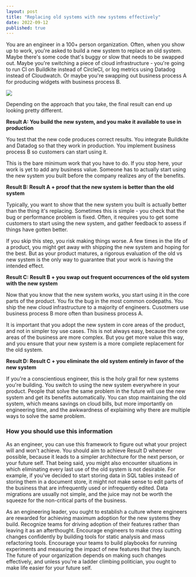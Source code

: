 ```yaml
---
layout: post
title: "Replacing old systems with new systems effectively"
date: 2022-09-12
published: true
---
```


You are an engineer in a 100+ person organization. Often, when you show up to work, you're asked to build a new system to replace an old system. Maybe there's some code that's buggy or slow that needs to be swapped out. Maybe you're switching a piece of cloud infrastructure - you're going to run CI on Buildkite instead of CircleCI, or log metrics using Datadog instead of Cloudwatch. Or maybe you're swapping out business process A for producing widgets with business process B.

<div class="flex-row-centered">
    <img src="https://via.placeholder.com/500" />
</div>

Depending on the approach that you take, the final result can end up looking pretty different.

**Result A: You build the new system, and you make it available to use in production**

You test that the new code produces correct results. You integrate Buildkite and Datadog so that they work in production. You implement business process B so customers can start using it.

This is the bare minimum work that you have to do. If you stop here, your work is yet to add any business value. Someone has to actually start using the new system you built before the company realizes any of the benefits.

**Result B: Result A + proof that the new system is better than the old system**

Typically, you want to show that the new system you built is actually better than the thing it's replacing. Sometimes this is simple - you check that the bug or performance problem is fixed. Often, it requires you to get some customers to start using the new system, and gather feedback to assess if things have gotten better.

If you skip this step, you risk making things worse. A few times in the life of a product, you might get away with shipping the new system and hoping for the best. But as your product matures, a rigorous evaluation of the old vs new system is the only way to guarantee that your work is having the intended effect.

**Result C: Result B + you swap out frequent occurrences of the old system with the new system**

Now that you know that the new system works, you start using it in the core parts of the product. You fix the bug in the most common codepaths. You ship the new cloud infrastructure to a majority of engineers. Cusotmers use business process B more often than business process A.

It is important that you adopt the new system in core areas of the product, and not in simpler toy use cases. This is not always easy, because the core areas of the business are more complex. But you get more value this way, and you ensure that your new system is a more complete replacement for the old system.

**Result D: Result C + you eliminate the old system entirely in favor of the new system**

If you're a conscientious engineer, this is the holy grail for new systems you're building. You switch to using the new system everywhere in your product. People that solve the same problem in the future will use the new system and get its benefits automatically. You can stop maintaining the old system, which means savings on cloud bills, but more importantly on engineering time, and the awkwardness of explaining why there are multiple ways to solve the same problem.

### How you should use this information

As an engineer, you can use this framework to figure out what your project will and won't achieve. You should aim to achieve Result D whenever possible, because it leads to a simpler architecture for the next person, or your future self. That being said, you might also encounter situations in which eliminating every last use of the old system is not desirable. For example, if you've decided to start storing data in SQL tables instead of storing them in a document store, it might not make sense to edit parts of the business that are infrequently used or infrequently edited. Data migrations are usually not simple, and the juice may not be worth the squeeze for the non-critical parts of the business.

As an engineering leader, you ought to establish a culture where engineers are rewarded for achieving maximum adoption for the new systems they build. Recognize teams for driving adoption of their features rather than leaving it as an afterthought. Encourage engineers to make cross cutting changes confidently by building tools for static analysis and mass refactoring tools. Encourage your teams to build playbooks for running experiments and measuring the impact of new features that they launch. The future of your organization depends on making such changes effectively, and unless you're a ladder climbing politician, you ought to make life easier for your future self.
